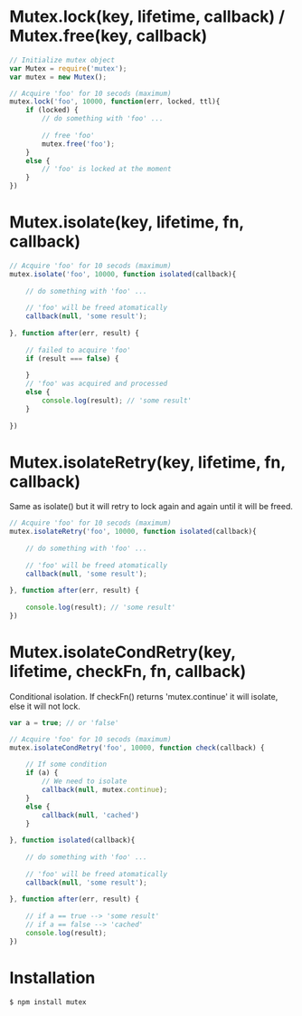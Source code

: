 # Mutex.lock(key, lifetime, callback) / Mutex.free(key, callback)
    
```javascript
// Initialize mutex object
var Mutex = require('mutex');
var mutex = new Mutex();

// Acquire 'foo' for 10 secods (maximum)
mutex.lock('foo', 10000, function(err, locked, ttl){
    if (locked) {
        // do something with 'foo' ...
        
        // free 'foo'
        mutex.free('foo');
    }
    else {
        // 'foo' is locked at the moment
    }
})
```

# Mutex.isolate(key, lifetime, fn, callback)

```javascript
// Acquire 'foo' for 10 secods (maximum)
mutex.isolate('foo', 10000, function isolated(callback){
    
    // do something with 'foo' ...
    
    // 'foo' will be freed atomatically
    callback(null, 'some result');
    
}, function after(err, result) {
    
    // failed to acquire 'foo'
    if (result === false) {
        
    }
    // 'foo' was acquired and processed
    else {
        console.log(result); // 'some result'
    }
    
})
```
    
# Mutex.isolateRetry(key, lifetime, fn, callback)
Same as isolate() but it will retry to lock again and again until it will be freed.

```javascript
// Acquire 'foo' for 10 secods (maximum)
mutex.isolateRetry('foo', 10000, function isolated(callback){
    
    // do something with 'foo' ...
    
    // 'foo' will be freed atomatically
    callback(null, 'some result');
    
}, function after(err, result) {
    
    console.log(result); // 'some result'
})
```    
    
# Mutex.isolateCondRetry(key, lifetime, checkFn, fn, callback)
Conditional isolation. If checkFn() returns 'mutex.continue' it will isolate, else it will not lock.

```javascript
var a = true; // or 'false'

// Acquire 'foo' for 10 secods (maximum)
mutex.isolateCondRetry('foo', 10000, function check(callback) {
    
    // If some condition
    if (a) {
        // We need to isolate
        callback(null, mutex.continue);
    }
    else {
        callback(null, 'cached')
    }
    
}, function isolated(callback){
    
    // do something with 'foo' ...
    
    // 'foo' will be freed atomatically
    callback(null, 'some result');
    
}, function after(err, result) {
    
    // if a == true --> 'some result'
    // if a == false --> 'cached'
    console.log(result); 
})
```

# Installation

```bash
$ npm install mutex
```